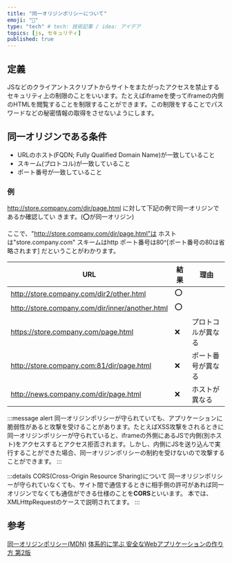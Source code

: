 ```yaml
---
title: "同一オリジンポリシーについて"
emoji: "🔐"
type: "tech" # tech: 技術記事 / idea: アイデア
topics: [js, セキュリティ]
published: true
---
```


## 定義

JSなどのクライアントスクリプトからサイトをまたがったアクセスを禁止するセキュリティ上の制限のことをいいます。たとえばiframeを使ってiframeの内側のHTMLを閲覧することを制限することができます。この制限をすることでパスワードなどの秘密情報の取得をさせないようにします。

## 同一オリジンである条件

- URLのホスト(FQDN; Fully Qualified Domain Name)が一致していること
- スキーム(プロトコル)が一致していること
- ポート番号が一致していること

### 例

http://store.company.com/dir/page.html に対して下記の例で同一オリジンであるか確認してい
きます。(⭕️が同一オリジン)

ここで、"http://store.company.com/dir/page.html"は
ホストは"store.company.com"
スキームはhttp
ポート番号は80^[ポート番号の80は省略されます]
だということがわかります。

|  URL  |  結果  |理由|
| ---- | ---- |--------|
|  http://store.company.com/dir2/other.html  |  ⭕️  ||
|  http://store.company.com/dir/inner/another.html  |  ⭕️  ||
|  https://store.company.com/page.html  |  ❌  |プロトコルが異なる|
|  http://store.company.com:81/dir/page.html  |  ❌  |ポート番号が異なる|
| http://news.company.com/dir/page.html  |  ❌  |ホストが異なる|

:::message alert
同一オリジンポリシーが守られていても、アプリケーションに脆弱性があると攻撃を受けることがあります。たとえばXSS攻撃をされるときに同一オリジンポリシーが守られていると、iframeの外側にあるJSで内側(別ホスト)をアクセスするとアクセス拒否されます。しかし、内側にJSを送り込んで実行することができた場合、同一オリジンポリシーの制約を受けないので攻撃することができます。
:::

:::details CORS(Cross-Origin Resource Sharing)について
同一オリジンポリシーが守られていなくても、サイト間で通信するときに相手側の許可があれば同一オリジンでなくても通信ができる仕様のことを**CORS**といいます。
本では、XMLHttpRequestのケースで説明されてます。
:::

## 参考

[同一オリジンポリシー(MDN)](https://developer.mozilla.org/ja/docs/Web/Security/Same-origin_policy)
[体系的に学ぶ 安全なWebアプリケーションの作り方 第2版](https://www.sbcr.jp/product/4797393163/)